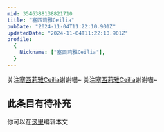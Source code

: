 ```yaml
---
mid: 3546388138821710
title: "塞西莉雅Ceilia"
pubDate: "2024-11-04T11:22:10.901Z"
updatedDate: "2024-11-04T11:22:10.901Z"
profile:
  {
    Nickname: ["塞西莉雅Ceilia"],
  }
---
```


关注[塞西莉雅Ceilia](https://space.bilibili.com/3546388138821710)谢谢喵~ 关注[塞西莉雅Ceilia](https://space.bilibili.com/3546388138821710)谢谢喵~

## 此条目有待补充
你可以在[这里](https://github.com/Yuhanawa/VTuber.ICU-Content/edit/master/v/塞西莉雅Ceilia/index.md)编辑本文
